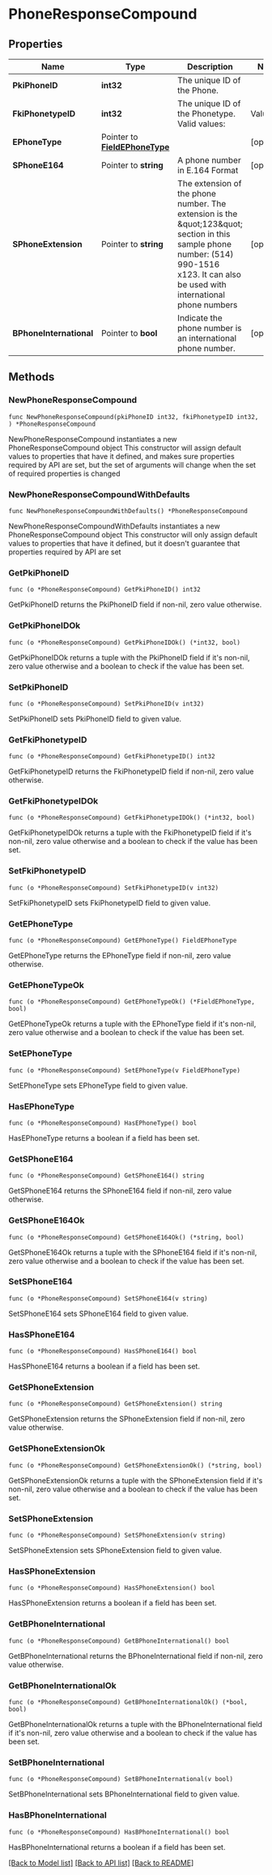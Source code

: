 # PhoneResponseCompound

## Properties

Name | Type | Description | Notes
------------ | ------------- | ------------- | -------------
**PkiPhoneID** | **int32** | The unique ID of the Phone. | 
**FkiPhonetypeID** | **int32** | The unique ID of the Phonetype.  Valid values:  |Value|Description| |-|-| |1|Office| |2|Home| |3|Mobile| |4|Fax| |5|Pager| |6|Toll Free| | 
**EPhoneType** | Pointer to [**FieldEPhoneType**](FieldEPhoneType.md) |  | [optional] 
**SPhoneE164** | Pointer to **string** | A phone number in E.164 Format | [optional] 
**SPhoneExtension** | Pointer to **string** | The extension of the phone number.  The extension is the \&quot;123\&quot; section in this sample phone number: (514) 990-1516 x123.  It can also be used with international phone numbers | [optional] 
**BPhoneInternational** | Pointer to **bool** | Indicate the phone number is an international phone number. | [optional] 

## Methods

### NewPhoneResponseCompound

`func NewPhoneResponseCompound(pkiPhoneID int32, fkiPhonetypeID int32, ) *PhoneResponseCompound`

NewPhoneResponseCompound instantiates a new PhoneResponseCompound object
This constructor will assign default values to properties that have it defined,
and makes sure properties required by API are set, but the set of arguments
will change when the set of required properties is changed

### NewPhoneResponseCompoundWithDefaults

`func NewPhoneResponseCompoundWithDefaults() *PhoneResponseCompound`

NewPhoneResponseCompoundWithDefaults instantiates a new PhoneResponseCompound object
This constructor will only assign default values to properties that have it defined,
but it doesn't guarantee that properties required by API are set

### GetPkiPhoneID

`func (o *PhoneResponseCompound) GetPkiPhoneID() int32`

GetPkiPhoneID returns the PkiPhoneID field if non-nil, zero value otherwise.

### GetPkiPhoneIDOk

`func (o *PhoneResponseCompound) GetPkiPhoneIDOk() (*int32, bool)`

GetPkiPhoneIDOk returns a tuple with the PkiPhoneID field if it's non-nil, zero value otherwise
and a boolean to check if the value has been set.

### SetPkiPhoneID

`func (o *PhoneResponseCompound) SetPkiPhoneID(v int32)`

SetPkiPhoneID sets PkiPhoneID field to given value.


### GetFkiPhonetypeID

`func (o *PhoneResponseCompound) GetFkiPhonetypeID() int32`

GetFkiPhonetypeID returns the FkiPhonetypeID field if non-nil, zero value otherwise.

### GetFkiPhonetypeIDOk

`func (o *PhoneResponseCompound) GetFkiPhonetypeIDOk() (*int32, bool)`

GetFkiPhonetypeIDOk returns a tuple with the FkiPhonetypeID field if it's non-nil, zero value otherwise
and a boolean to check if the value has been set.

### SetFkiPhonetypeID

`func (o *PhoneResponseCompound) SetFkiPhonetypeID(v int32)`

SetFkiPhonetypeID sets FkiPhonetypeID field to given value.


### GetEPhoneType

`func (o *PhoneResponseCompound) GetEPhoneType() FieldEPhoneType`

GetEPhoneType returns the EPhoneType field if non-nil, zero value otherwise.

### GetEPhoneTypeOk

`func (o *PhoneResponseCompound) GetEPhoneTypeOk() (*FieldEPhoneType, bool)`

GetEPhoneTypeOk returns a tuple with the EPhoneType field if it's non-nil, zero value otherwise
and a boolean to check if the value has been set.

### SetEPhoneType

`func (o *PhoneResponseCompound) SetEPhoneType(v FieldEPhoneType)`

SetEPhoneType sets EPhoneType field to given value.

### HasEPhoneType

`func (o *PhoneResponseCompound) HasEPhoneType() bool`

HasEPhoneType returns a boolean if a field has been set.

### GetSPhoneE164

`func (o *PhoneResponseCompound) GetSPhoneE164() string`

GetSPhoneE164 returns the SPhoneE164 field if non-nil, zero value otherwise.

### GetSPhoneE164Ok

`func (o *PhoneResponseCompound) GetSPhoneE164Ok() (*string, bool)`

GetSPhoneE164Ok returns a tuple with the SPhoneE164 field if it's non-nil, zero value otherwise
and a boolean to check if the value has been set.

### SetSPhoneE164

`func (o *PhoneResponseCompound) SetSPhoneE164(v string)`

SetSPhoneE164 sets SPhoneE164 field to given value.

### HasSPhoneE164

`func (o *PhoneResponseCompound) HasSPhoneE164() bool`

HasSPhoneE164 returns a boolean if a field has been set.

### GetSPhoneExtension

`func (o *PhoneResponseCompound) GetSPhoneExtension() string`

GetSPhoneExtension returns the SPhoneExtension field if non-nil, zero value otherwise.

### GetSPhoneExtensionOk

`func (o *PhoneResponseCompound) GetSPhoneExtensionOk() (*string, bool)`

GetSPhoneExtensionOk returns a tuple with the SPhoneExtension field if it's non-nil, zero value otherwise
and a boolean to check if the value has been set.

### SetSPhoneExtension

`func (o *PhoneResponseCompound) SetSPhoneExtension(v string)`

SetSPhoneExtension sets SPhoneExtension field to given value.

### HasSPhoneExtension

`func (o *PhoneResponseCompound) HasSPhoneExtension() bool`

HasSPhoneExtension returns a boolean if a field has been set.

### GetBPhoneInternational

`func (o *PhoneResponseCompound) GetBPhoneInternational() bool`

GetBPhoneInternational returns the BPhoneInternational field if non-nil, zero value otherwise.

### GetBPhoneInternationalOk

`func (o *PhoneResponseCompound) GetBPhoneInternationalOk() (*bool, bool)`

GetBPhoneInternationalOk returns a tuple with the BPhoneInternational field if it's non-nil, zero value otherwise
and a boolean to check if the value has been set.

### SetBPhoneInternational

`func (o *PhoneResponseCompound) SetBPhoneInternational(v bool)`

SetBPhoneInternational sets BPhoneInternational field to given value.

### HasBPhoneInternational

`func (o *PhoneResponseCompound) HasBPhoneInternational() bool`

HasBPhoneInternational returns a boolean if a field has been set.


[[Back to Model list]](../README.md#documentation-for-models) [[Back to API list]](../README.md#documentation-for-api-endpoints) [[Back to README]](../README.md)


